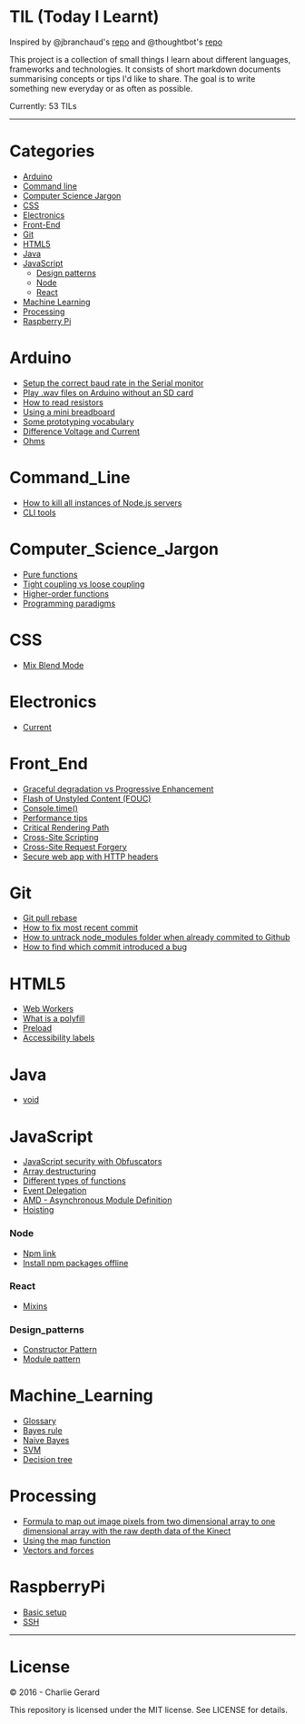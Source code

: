 # TIL (Today I Learnt)

Inspired by @jbranchaud's [repo](https://github.com/jbranchaud/til) and @thoughtbot's [repo](https://github.com/thoughtbot/til)

This project is a collection of small things I learn about different languages, frameworks and technologies.
It consists of short markdown documents summarising concepts or tips I'd like to share.
The goal is to write something new everyday or as often as possible.

Currently: 53 TILs

---

# Categories

* [Arduino](#arduino)
* [Command line](#command_line)
* [Computer Science Jargon](#computer_science_jargon)
* [CSS](#css)
* [Electronics](#electronics)
* [Front-End](#front_end)
* [Git](#git)
* [HTML5](#html5)
* [Java](#java)
* [JavaScript](#javascript)
  * [Design patterns](#design_patterns)
  * [Node](#node)
  * [React](#react)
* [Machine Learning](#machine_learning)
* [Processing](#processing)
* [Raspberry Pi](#raspberryPi)


# Arduino

* [Setup the correct baud rate in the Serial monitor](arduino/baudRateSerialMonitor.md)
* [Play .wav files on Arduino without an SD card](arduino/wavFilesWithoutSdCard.md)
* [How to read resistors](arduino/resistors.md)
* [Using a mini breadboard](arduino/usingMiniBreadboard.md)
* [Some prototyping vocabulary](arduino/prototypingVocabulary.md)
* [Difference Voltage and Current](arduino/voltageCurrent.md)
* [Ohms](arduino/ohms.md)

# Command_Line

* [How to kill all instances of Node.js servers](commandLine/killNodeServers.md)
* [CLI tools](commandLine/cliTools.md)

# Computer_Science_Jargon
* [Pure functions](csJargon/pureFunctions.md)
* [Tight coupling vs loose coupling](csJargon/tightCouplingLooseCoupling.md)
* [Higher-order functions](csJargon/higherOrderFunctions.md)
* [Programming paradigms](csJargon/programmingParadigms.md)

# CSS
* [Mix Blend Mode](css/mixBlendMode.md)

# Electronics
* [Current](electronics/current.md)

# Front_End
* [Graceful degradation vs Progressive Enhancement](frontEnd/gracefulDegradationVsProgressiveEnhancement.md)
* [Flash of Unstyled Content (FOUC)](frontEnd/FOUC.md)
* [Console.time()](frontEnd/consoleTime.md)
* [Performance tips](frontEnd/performanceTips.md)
* [Critical Rendering Path](frontEnd/CriticalRenderingPath.md)
* [Cross-Site Scripting](frontEnd/CrossSiteScripting.md)
* [Cross-Site Request Forgery](frontEnd/CrossSiteRequestForgery.md)
* [Secure web app with HTTP headers](frontEnd/secureWebAppHTTPHeaders.md)

# Git

* [Git pull rebase](git/rebase.md)
* [How to fix most recent commit](git/amend.md)
* [How to untrack node_modules folder when already commited to Github](git/untrack_node_modules.md)
* [How to find which commit introduced a bug](git/git_bisect.md)

# HTML5

* [Web Workers](html/webWorkers.md)
* [What is a polyfill](html/polyfill.md)
* [Preload](html/preload.md)
* [Accessibility labels](html/accessibilityLabels.md)

# Java

* [void](java/void.md)

# JavaScript

* [JavaScript security with Obfuscators](javascript/obfuscators.md)
* [Array destructuring](javascriot/destructuring.md)
* [Different types of functions](javascript/typesFunctions.md)
* [Event Delegation](javascript/eventDelegation.md)
* [AMD - Asynchronous Module Definition](javascript/amd.md)
* [Hoisting](javascript/hoisting.md)

### Node

* [Npm link](javascript/node/npmLink.md)
* [Install npm packages offline](javascript/node/installNpmPackagesOffline.md)

### React

* [Mixins](javascript/react/mixins.md)

### Design_patterns

* [Constructor Pattern](javascript/design_patterns/constructorPattern.md)
* [Module pattern](javascript/design_patterns/modulePattern.md)


# Machine_Learning

* [Glossary](machine_learning/glossary.md)
* [Bayes rule](machine_learning/bayesRule.md)
* [Naive Bayes](machine_learning/naiveBayes.md)
* [SVM](machine_learning/svm.md)
* [Decision tree](machine_learning/decisionTree.md)

# Processing

* [Formula to map out image pixels from two dimensional array to one dimensional array with the raw depth data of the Kinect](processing/rawDepthPixels.md)
* [Using the map function](processing/mapFunction.md)
* [Vectors and forces](processing/vectorsAndForces.md)

# RaspberryPi

* [Basic setup](raspberryPi/basicSetup.md)
* [SSH](raspberryPi/ssh.md)

---

# License

 © 2016 - Charlie Gerard

 This repository is licensed under the MIT license. See LICENSE for details.
